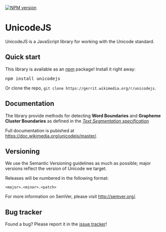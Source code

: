 [![NPM version](https://badge.fury.io/js/unicodejs.svg)](https://badge.fury.io/js/unicodejs)

UnicodeJS
=================

UnicodeJS is a JavaScript library for working with the Unicode standard.

Quick start
----------

This library is available as an [npm](https://npmjs.org/) package! Install it right away:
<pre lang="bash">
npm install unicodejs
</pre>

Or clone the repo, `git clone https://gerrit.wikimedia.org/r/unicodejs`.

Documentation
----------

The library provide methods for detecting **Word Boundaries** and **Grapheme Cluster Boundaries** as defined in the *[Text Segmentation specification](https://unicode.org/reports/tr29/)*

Full documentation is pubished at https://doc.wikimedia.org/unicodejs/master/.

Versioning
----------

We use the Semantic Versioning guidelines as much as possible; major versions reflect the version of Unicode we target.

Releases will be numbered in the following format:

`<major>.<minor>.<patch>`

For more information on SemVer, please visit http://semver.org/.

Bug tracker
-----------

Found a bug? Please report it in the [issue tracker](https://phabricator.wikimedia.org/maniphest/task/edit/form/1/?project=Utilities-UnicodeJS)!
